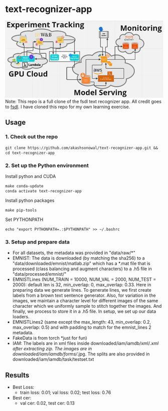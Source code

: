 # text-recognizer-app

![](app_diagram.png)
Note: This repo is a full clone of the fsdl text recognizer app. All credit goes to [fsdl](https://github.com/full-stack-deep-learning/fsdl-text-recognizer-2022). I have cloned this repo for my own learning exercise.

## Usage

### 1. Check out the repo
```
git clone https://github.com/akashsonowal/text-recognizer-app.git && cd text-recognizer-app
```
### 2. Set up the Python environment
Install python and CUDA 
```
make conda-update
conda activate text-recognizer-app
```
Install python packages
```
make pip-tools
```
Set PYTHONPATH
```
echo "export PYTHONPATH=.:$PYTHONPATH" >> ~/.bashrc
```
### 3. Setup and prepare data
- For all datasets, the metadata was provided in "data/raw/*"
- EMNIST: The data is downloaded (by matching the sha256) to a "data/downloaded/emnist/matlab.zip" which has a *.mat file that is processed (class balancing and augment characters) to a .h5 file in "data/processed/emnist/"
- EMNISTLines (NUM_TRAIN = 10000, NUM_VAL = 2000, NUM_TEST = 2000): default len is 32, min_overlap: 0, max_overlap: 0.33. Here in preparing data we generate lines. To generate lines, we first create labels from a brown text sentence generator. Also, for variation in the images, we maintain a character level for different images of the same character which we uniformly sample to stitch together the images. And finally, we process to store it in a .h5 file. In setup, we set up our data loaders.
- EMNISTLines2 (same except the max_length: 43, min_overlap: 0.2, max_overlap: 0.5) and with padding to match for the emnist_lines 2 metadata.
- FakeData is from torch *just for fun)
- IAM: The labels are in xml files inside downloaded/iam/iamdb/xml/*.xml after extracting zip. The images are in downloaded/iam/iamdb/forms/*.jpg. The splits are also provided in downloaded/iam/iamdb/task/testset.txt

## Results
- Best Loss:
  - train loss: 0.01; val loss: 0.02; test loss: 0.76
- Best cer:
  - val cer: 0.02, test cer: 0.13
